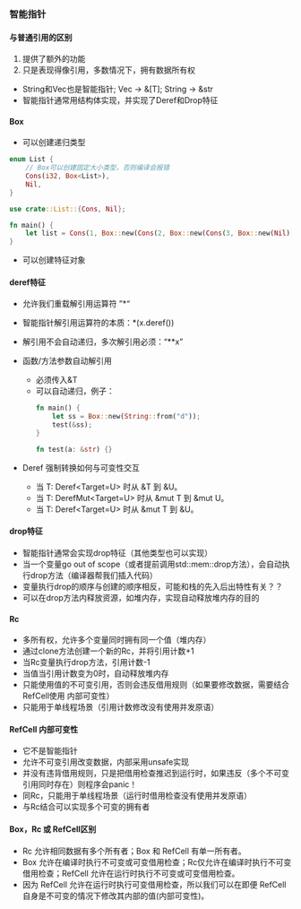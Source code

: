 ### 智能指针 
#### 与普通引用的区别
1. 提供了额外的功能
2. 只是表现得像引用，多数情况下，拥有数据所有权

- String和Vec<T>也是智能指针; Vec<T> -> &[T]; String -> &str
- 智能指针通常用结构体实现，并实现了Deref和Drop特征


#### Box<T>
- 可以创建递归类型
```rust
enum List {
    // Box可以创建固定大小类型，否则编译会报错
    Cons(i32, Box<List>),
    Nil,
}

use crate::List::{Cons, Nil};

fn main() {
    let list = Cons(1, Box::new(Cons(2, Box::new(Cons(3, Box::new(Nil))))));
}

```
- 可以创建特征对象


#### deref特征
- 允许我们重载解引用运算符 ”*“
- 智能指针解引用运算符的本质：*(x.deref())
- 解引用不会自动递归，多次解引用必须：“**x”
- 函数/方法参数自动解引用
    - 必须传入&T
    - 可以自动递归，例子：
        ```rust
        fn main() {
            let ss = Box::new(String::from("d"));
            test(&ss);
        }

        fn test(a: &str) {}
        ```

- Deref 强制转换如何与可变性交互
    - 当 T: Deref<Target=U> 时从 &T 到 &U。
    - 当 T: DerefMut<Target=U> 时从 &mut T 到 &mut U。
    - 当 T: Deref<Target=U> 时从 &mut T 到 &U。


#### drop特征
- 智能指针通常会实现drop特征（其他类型也可以实现）
- 当一个变量go out of scope（或者提前调用std::mem::drop方法），会自动执行drop方法（编译器帮我们插入代码）
- 变量执行drop的顺序与创建的顺序相反，可能和栈的先入后出特性有关？？
- 可以在drop方法内释放资源，如堆内存，实现自动释放堆内存的目的


#### Rc<T>
- 多所有权，允许多个变量同时拥有同一个值（堆内存）
- 通过clone方法创建一个新的Rc，并将引用计数+1
- 当Rc变量执行drop方法，引用计数-1
- 当值当引用计数变为0时，自动释放堆内存
- 只能使用值的不可变引用，否则会违反借用规则（如果要修改数据，需要结合RefCell使用 内部可变性）
- 只能用于单线程场景（引用计数修改没有使用并发原语）

#### RefCell<T> 内部可变性
- 它不是智能指针
- 允许不可变引用改变数据，内部采用unsafe实现
- 并没有违背借用规则，只是把借用检查推迟到运行时，如果违反（多个不可变引用同时存在）则程序会panic！
- 同Rc，只能用于单线程场景（运行时借用检查没有使用并发原语）
- 与Rc结合可以实现多个可变的拥有者

#### Box<T>，Rc<T> 或 RefCell<T>区别
- Rc<T> 允许相同数据有多个所有者；Box<T> 和 RefCell<T> 有单一所有者。
- Box<T> 允许在编译时执行不可变或可变借用检查；Rc<T>仅允许在编译时执行不可变借用检查；RefCell<T> 允许在运行时执行不可变或可变借用检查。
- 因为 RefCell<T> 允许在运行时执行可变借用检查，所以我们可以在即便 RefCell<T> 自身是不可变的情况下修改其内部的值(内部可变性)。

